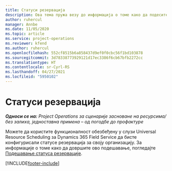 ```yaml
---
title: Статуси резервација
description: Ова тема пружа везу до информација о томе како да подесите статусе резервација за услугу Project Operations.
author: ruhercul
manager: Annbe
ms.date: 11/05/2020
ms.topic: article
ms.service: project-operations
ms.reviewer: kfend
ms.author: ruhercul
ms.openlocfilehash: 552cf8515b6a858437d9ef0f0cbc56f1bd103878
ms.sourcegitcommit: 3d78338773929121d17ec3386f6cb67bfb2272cc
ms.translationtype: HT
ms.contentlocale: sr-Cyrl-RS
ms.lasthandoff: 04/27/2021
ms.locfileid: "5950102"
---
```

# <a name="booking-statuses"></a>Статуси резервација

_**Односи се на:** Project Operations за сценарије засноване на ресурсима/без залиха, једноставна примена – од погодбе до профактуре_

Можете да користите функционалност обезбеђену у слузи Universal Resource Scheduling за Dynamics 365 Field Service да бисте конфигурисали статусе резервација за своју организацију. За информације о томе како да довршите ово подешавање, погледајте [Подешавање статуса резервације](/dynamics365/field-service/set-up-booking-statuses).


[!INCLUDE[footer-include](../includes/footer-banner.md)]
